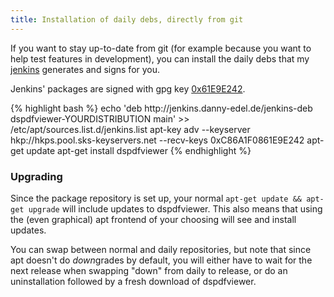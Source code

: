 ```yaml
---
title: Installation of daily debs, directly from git
---
```



If you want to stay up-to-date from git (for example because you want to help test features
in development), you can install the daily debs that my [jenkins] generates and signs for you.

Jenkins' packages are signed with gpg key [0x61E9E242].

<div class="root">
{% highlight bash %}
echo 'deb http://jenkins.danny-edel.de/jenkins-deb dspdfviewer-YOURDISTRIBUTION main' >> /etc/apt/sources.list.d/jenkins.list
apt-key adv --keyserver hkp://hkps.pool.sks-keyservers.net --recv-keys 0xC86A1F0861E9E242
apt-get update
apt-get install dspdfviewer
{% endhighlight %}
</div>

[jenkins]: http://danny-edel.de/jenkins
[0x61E9E242]: https://sks-keyservers.net/pks/lookup?op=get&search=0xC86A1F0861E9E242

### Upgrading

Since the package repository is set up, your normal `apt-get update && apt-get upgrade` will
include updates to dspdfviewer. This also means that using the (even graphical) apt frontend
of your choosing will see and install updates.

You can swap between normal and daily repositories, but note that since apt doesn't do *down*grades by
default, you will either have to wait for the next release when swapping "down" from daily
to release, or do an uninstallation followed by a fresh download of dspdfviewer.
